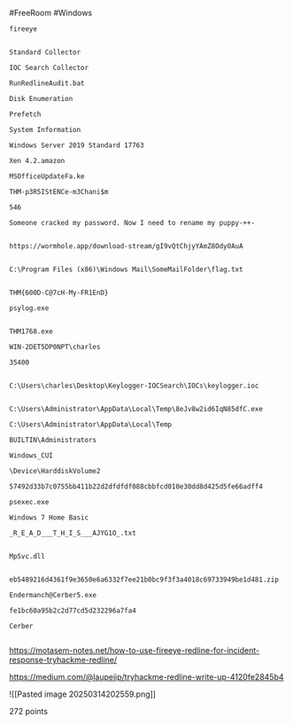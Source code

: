 #FreeRoom #Windows 


```
fireeye


Standard Collector

IOC Search Collector

RunRedlineAudit.bat

Disk Enumeration

Prefetch

System Information

Windows Server 2019 Standard 17763

Xen 4.2.amazon

MSOfficeUpdateFa.ke

THM-p3R5IStENCe-m3Chani$m

546

Someone cracked my password. Now I need to rename my puppy-++-


https://wormhole.app/download-stream/gI9vQtChjyYAmZ8Ody0AuA


C:\Program Files (x86)\Windows Mail\SomeMailFolder\flag.txt


THM{600D-C@7cH-My-FR1EnD}

psylog.exe


THM1768.exe

WIN-2DET5DP0NPT\charles

35400


C:\Users\charles\Desktop\Keylogger-IOCSearch\IOCs\keylogger.ioc


C:\Users\Administrator\AppData\Local\Temp\8eJv8w2id6IqN85dfC.exe

C:\Users\Administrator\AppData\Local\Temp

BUILTIN\Administrators

Windows_CUI

\Device\HarddiskVolume2

57492d33b7c0755bb411b22d2dfdfdf088cbbfcd010e30dd8d425d5fe66adff4

psexec.exe

Windows 7 Home Basic

_R_E_A_D___T_H_I_S___AJYG1O_.txt


MpSvc.dll


eb5489216d4361f9e3650e6a6332f7ee21b0bc9f3f3a4018c69733949be1d481.zip

Endermanch@Cerber5.exe

fe1bc60a95b2c2d77cd5d232296a7fa4

Cerber


```

https://motasem-notes.net/how-to-use-fireeye-redline-for-incident-response-tryhackme-redline/

https://medium.com/@laupeiip/tryhackme-redline-write-up-4120fe2845b4


![[Pasted image 20250314202559.png]]

272 points



















































































